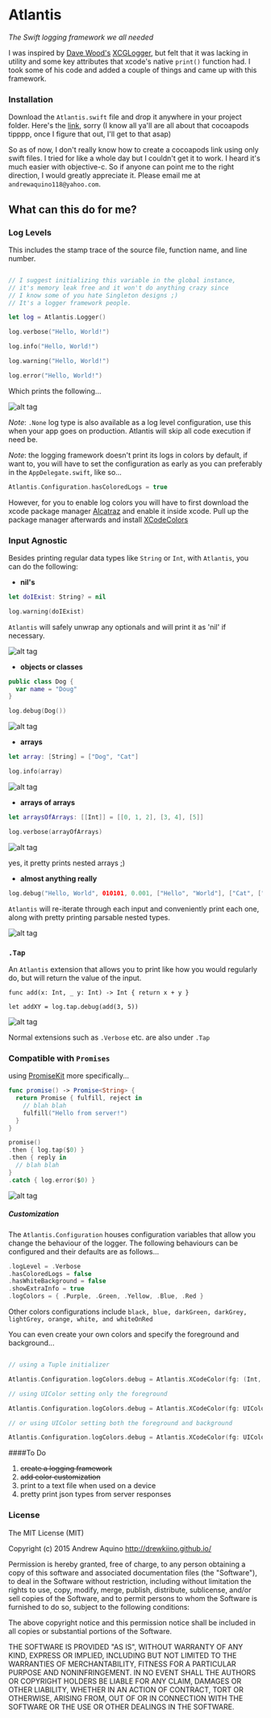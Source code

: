 

# Atlantis
*The Swift logging framework we all needed*

I was inspired by [Dave Wood's](https://www.cerebralgardens.com/) [XCGLogger](https://github.com/DaveWoodCom/XCGLogger), but felt that it was lacking in utility and some key attributes that xcode's native ```print()``` function had. I took some of his code and added a couple of things and came up with this framework.

### Installation

Download the ```Atlantis.swift``` file and drop it anywhere in your project folder. Here's the [link](https://github.com/DrewKiino/Atlantis/blob/master/Source/Atlantis/Atlantis.swift), sorry (I know all ya'll are all about that cocoapods tipppp, once I figure that out, I'll get to that asap)

So as of now, I don't really know how to create a cocoapods link using only swift files. I tried for like a whole day but I couldn't get it to work. I heard it's much easier with objective-c. So if anyone can point me to the right direction, I would greatly appreciate it. Please email me at ```andrewaquino118@yahoo.com```.

## What can this do for me?

###  Log Levels
This includes the stamp trace of the source file, function name, and line number.

```swift

// I suggest initializing this variable in the global instance, 
// it's memory leak free and it won't do anything crazy since 
// I know some of you hate Singleton designs ;) 
// It's a logger framework people.

let log = Atlantis.Logger()

log.verbose("Hello, World!")

log.info("Hello, World!")

log.warning("Hello, World!")

log.error("Hello, World!")
```

Which prints the following...

![alt tag](https://github.com/DrewKiino/Atlantis/blob/master/Images/log-print-colors.png?raw=true)

*Note*: ```.None``` log type is also available as a log level configuration, use this when your app goes on production. Atlantis will skip all code execution if need be.

*Note*: the logging framework doesn't print its logs in colors by default, if want to, you will have to set the configuration as early as you can preferably in the ```AppDelegate.swift```, like so...

```swift
Atlantis.Configuration.hasColoredLogs = true
```

However, for you to enable log colors you will have to first download the xcode package manager [Alcatraz](http://alcatraz.io/) and enable it inside xcode. Pull up the package manager afterwards and install [XCodeColors](https://github.com/robbiehanson/XcodeColors)

### Input Agnostic

Besides printing regular data types like ```String``` or ```Int```, with ```Atlantis```, you can do the following: 

* **nil's**

```swift
let doIExist: String? = nil

log.warning(doIExist)
```

```Atlantis``` will safely unwrap any optionals and will print it as 'nil' if necessary.

![alt tag](https://github.com/DrewKiino/Atlantis/blob/master/Images/log-print-nil.png?raw=true)

* **objects or classes**

```swift
public class Dog {
  var name = "Doug"
}

log.debug(Dog())
```

![alt tag](https://github.com/DrewKiino/Atlantis/blob/master/Images/log-print-dog.png?raw=true)

* **arrays**

```swift
let array: [String] = ["Dog", "Cat"]

log.info(array)
```

![alt tag](https://github.com/DrewKiino/Atlantis/blob/master/Images/log-print-array.png?raw=true)

* **arrays of arrays**

```swift
let arraysOfArrays: [[Int]] = [[0, 1, 2], [3, 4], [5]]

log.verbose(arrayOfArrays)
```

![alt tag](https://github.com/DrewKiino/Atlantis/blob/master/Images/log-print-array-of-arrays.png?raw=true)

yes, it pretty prints nested arrays ;)

* **almost anything really**

```swift
log.debug("Hello, World", 010101, 0.001, ["Hello", "World"], ["Cat", ["Mouse", "Rat"]])
```

```Atlantis``` will re-iterate through each input and conveniently print each one, along with pretty printing parsable nested types.

![alt tag](https://github.com/DrewKiino/Atlantis/blob/master/Images/log-print-agnostic-types.png?raw=true)

### ```.Tap```
An ```Atlantis``` extension that allows you to print like how you would regularly do, but will return the value of the input.

```
func add(x: Int, _ y: Int) -> Int { return x + y }

let addXY = log.tap.debug(add(3, 5))
```

![alt tag](https://github.com/DrewKiino/Atlantis/blob/master/Images/log-tap-print-add.png?raw=true)

Normal extensions such as ```.Verbose``` etc. are also under ```.Tap```

### Compatible with ```Promises```

using [PromiseKit](https://github.com/mxcl/PromiseKit) more specifically...

```swift
func promise() -> Promise<String> {
  return Promise { fulfill, reject in
    // blah blah
    fulfill("Hello from server!")
  }
}

promise()
.then { log.tap($0) }
.then { reply in
  // blah blah
}
.catch { log.error($0) }
```

![alt tag](https://github.com/DrewKiino/Atlantis/blob/master/Images/log-tap-print-promise.png?raw=true)

##### Customization

The ```Atlantis.Configuration``` houses configuration variables that allow you change the behaviour of the logger. The following behaviours can be configured and their defaults are as follows...

```swift
.logLevel = .Verbose
.hasColoredLogs = false
.hasWhiteBackground = false
.showExtraInfo = true
.logColors = { .Purple, .Green, .Yellow, .Blue, .Red }
```

Other colors configurations include ```black, blue, darkGreen, darkGrey, lightGrey, orange, white, and whiteOnRed```


You can even create your own colors and specify the foreground and background...

```swift

// using a Tuple initializer

Atlantis.Configuration.logColors.debug = Atlantis.XCodeColor(fg: (Int, Int, Int)>, bg: <(Int, Int, Int)>)

// using UIColor setting only the foreground

Atlantis.Configuration.logColors.debug = Atlantis.XCodeColor(fg: UIColor)

// or using UIColor setting both the foreground and background

Atlantis.Configuration.logColors.debug = Atlantis.XCodeColor(fg: UIColor, bg: UIColor)
```

####To Do
1. ~~create a logging framework~~
2. ~~add color customization~~
3. print to a text file when used on a device
4. pretty print json types from server responses

### License
The MIT License (MIT)

Copyright (c) 2015 Andrew Aquino http://drewkiino.github.io/

Permission is hereby granted, free of charge, to any person obtaining a copy
of this software and associated documentation files (the "Software"), to deal
in the Software without restriction, including without limitation the rights
to use, copy, modify, merge, publish, distribute, sublicense, and/or sell
copies of the Software, and to permit persons to whom the Software is
furnished to do so, subject to the following conditions:

The above copyright notice and this permission notice shall be included in all
copies or substantial portions of the Software.

THE SOFTWARE IS PROVIDED "AS IS", WITHOUT WARRANTY OF ANY KIND, EXPRESS OR
IMPLIED, INCLUDING BUT NOT LIMITED TO THE WARRANTIES OF MERCHANTABILITY,
FITNESS FOR A PARTICULAR PURPOSE AND NONINFRINGEMENT. IN NO EVENT SHALL THE
AUTHORS OR COPYRIGHT HOLDERS BE LIABLE FOR ANY CLAIM, DAMAGES OR OTHER
LIABILITY, WHETHER IN AN ACTION OF CONTRACT, TORT OR OTHERWISE, ARISING FROM,
OUT OF OR IN CONNECTION WITH THE SOFTWARE OR THE USE OR OTHER DEALINGS IN THE
SOFTWARE.